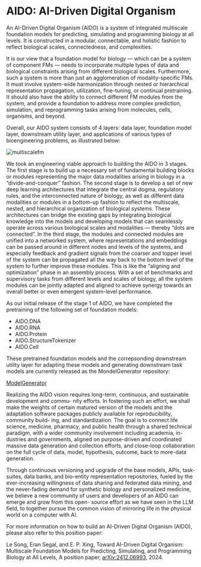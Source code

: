 # AIDO: AI-Driven Digital Organism

An AI-Driven Digital Organism (AIDO) is a system of integrated multiscale foundation models for predicting, simulating and programming biology at all levels. It is constructed in a modular, connectable, and holistic fashion to reflect biological scales, connectedness, and complexities. 

It is our view that a foundation model for biology — which can be a system of component FMs — needs to incorporate multiple types of data and biological constraints arising from different biological scales. Furthermore, such a system is more than just an agglomeration of modality-specific FMs. It must involve system-wide harmonization through nested or hierarchical representation propagation, utilization, fine-tuning, or continual pretraining. It should also have the ability to connect different FM modules from the system, and provide a foundation to address more complex prediction, simulation, and reprogramming tasks arising from molecules, cells, organisms, and beyond. 

Overall, our AIDO system consists of 4 layers: data layer, foundation model layer, downstream utility
layer, and applications of various types of bioengineering problems, as illustrated below:

![multiscalefm](https://github.com/user-attachments/assets/407bce0e-3586-490a-b7e3-04a91f3f5b4a)

We took an engineering viable approach to building the AIDO in 3 stages. The first stage is to build up a necessary set of fundamental building blocks or modules representing the major data modalities arising in biology in a “divide-and-conquer” fashion. The second stage is to develop a set of new deep learning architectures that integrate the central dogma, regulatory rules, and the interconnected nature of biology, as well as different data modalities or modules in a bottom-up fashion to reflect the multiscale, nested, and hierarchical organization of biological systems. These architectures can bridge the existing gaps by integrating biological knowledge into the models and developing models that can seamlessly operate across various biological scales and modalities — thereby “dots are connected”. In the third stage, the modules and connected modules are unified into a networked system, where representations and embeddings can be passed around in different nodes and levels of the systems, and especially feedback and gradient signals from the coarser and topper level of the system can be propagated all the way back to the bottom level of the system to further improve these modules. This is like the “aligning and optimization” phase in an assembly process. With a set of benchmarks and supervisory tasks from different levels and scales of biology, all the system modules can be jointly adapted and aligned to achieve synergy towards an overall better or even emergent system-level performance.

As our initial release of the stage 1 of AIDO, we have completed the pretraining of the following set of foundation models: 
* AIDO.DNA
* AIDO.RNA
* AIDO.Protein
* AIDO.StructureTokenizer
* AIDO.Cell
  
These pretrained foundation models and the correpsonding downstream utility layer for adapting these models and generating downstream task models are currently released as the MondelGenerator repository:

[ModelGenerator](https://github.com/genbio-ai/ModelGenerator)

Realizing the AIDO vision requires long-term, continuous, and sustainable development and commu-
nity efforts. In fostering such an effort, we shall make the weights of certain matured version of the
models and the adaptation software packages publicly available for reproducibility, community build-
ing, and standardization. The goal is to connect life science, medicine, pharmacy, and public health
through a shared technical paradigm, with a wider community involvement including academia, in-
dustries and governments, aligned on purpose-driven and coordinated massive data generation and
collection efforts, and close-loop collaboration on the full cycle of data, model, hypothesis, outcome,
back to more-data generation.

Through continuous versioning and upgrade of the base models, APIs, task-suites, data banks,
and bio-entity representation repositories, fueled by the ever-increasing willingness of data sharing and
federated data mining, and the never-fading demand for synthetic biology and personalized medicine,
we believe a new community of users and developers of an AIDO can emerge and grow from this open-
source effort as we have seen in the LLM field, to together pursue the common vision of mirroring life
in the physical world on a computer with AI. 

For more information on how to build an AI-Driven Digital Organism (AIDO), please also refer to this position paper: 

Le Song, Eran Segal, and E. P. Xing, Toward AI-Driven Digital Organism: Multiscale Foundation Models for Predicting, Simulating, and Programming Biology at All Levels, A position paper, [arXiv:2412.06993](https://arxiv.org/pdf/2412.06993), 2024.
